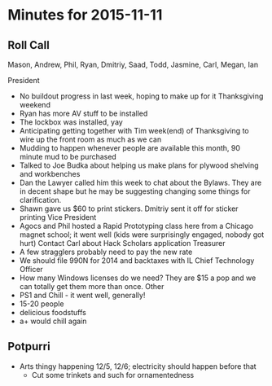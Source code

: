 Minutes for 2015-11-11
======================

Roll Call
---------
Mason, Andrew, Phil, Ryan, Dmitriy, Saad, Todd, Jasmine, Carl, Megan, Ian

President
- No buildout progress in last week, hoping to make up for it Thanksgiving weekend
- Ryan has more AV stuff to be installed
- The lockbox was installed, yay
- Anticipating getting together with Tim week(end) of Thanksgiving to wire up the front room as much as we can
- Mudding to happen whenever people are available this month, 90 minute mud to be purchased
- Talked to Joe Budka about helping us make plans for plywood shelving and workbenches
- Dan the Lawyer called him this week to chat about the Bylaws. They are in decent shape but he may be suggesting changing some things for clarification.
- Shawn gave us $60 to print stickers. Dmitriy sent it off for sticker printing
Vice President
- Agocs and Phil hosted a Rapid Prototyping class here from a Chicago magnet school; it went well (kids were surprisingly engaged, nobody got hurt)
Contact Carl about Hack Scholars application
Treasurer
- A few stragglers probably need to pay the new rate
- We should file 990N for 2014 and backtaxes with IL
Chief Technology Officer
- How many Windows licenses do we need? They are $15 a pop and we can totally get them more than once.
Other
- PS1 and Chill - it went well, generally!
- 15-20 people
- delicious foodstuffs
- a+ would chill again

Potpurri
--------
- Arts thingy happening 12/5, 12/6; electricity should happen before that
    - Cut some trinkets and such for ornamentedness

